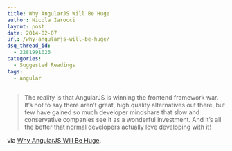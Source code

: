 ```yaml
---
title: Why AngularJS Will Be Huge
author: Nicola Iarocci
layout: post
date: 2014-02-07
url: /why-angularjs-will-be-huge/
dsq_thread_id:
  - 2281991026
categories:
  - Suggested Readings
tags:
  - angular
---
```

> The reality is that AngularJS is winning the frontend framework war. It&#8217;s not to say there aren&#8217;t great, high quality alternatives out there, but few have gained so much developer mindshare that slow and conservative companies see it as a wonderful investment. And it&#8217;s all the better that normal developers actually love developing with it!

via [Why AngularJS Will Be Huge][1].

 [1]: http://ionicframework.com/blog/angularjs-will-be-huge/
